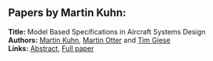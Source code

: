 <h2>Papers by Martin Kuhn:</h2>
<p>
<b>Title:</b> Model Based Specifications in Aircraft Systems Design<br />
<b>Authors:</b> <a href="../authors/author_168.html">Martin Kuhn</a>, <a href="../authors/author_225.html">Martin Otter</a> and <a href="../authors/author_107.html">Tim Giese</a><br />
<b>Links:</b> <a href="../abstracts/abstract_53.pdf">Abstract</a>, <a href="../submissions/ecp15118491_KuhnOtterGiese.pdf">Full paper</a>
</p>